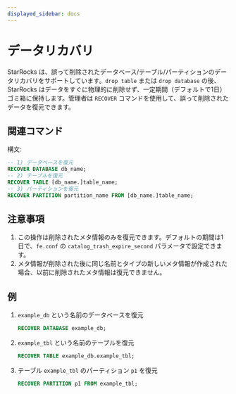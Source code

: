 ```yaml
---
displayed_sidebar: docs
---
```


# データリカバリ

StarRocks は、誤って削除されたデータベース/テーブル/パーティションのデータリカバリをサポートしています。`drop table` または `drop database` の後、StarRocks はデータをすぐに物理的に削除せず、一定期間（デフォルトで1日）ゴミ箱に保持します。管理者は `RECOVER` コマンドを使用して、誤って削除されたデータを復元できます。

## 関連コマンド

構文:

~~~sql
-- 1) データベースを復元
RECOVER DATABASE db_name;
-- 2) テーブルを復元
RECOVER TABLE [db_name.]table_name;
-- 3) パーティションを復元
RECOVER PARTITION partition_name FROM [db_name.]table_name;
~~~

## 注意事項

1. この操作は削除されたメタ情報のみを復元できます。デフォルトの期間は1日で、`fe.conf` の `catalog_trash_expire_second` パラメータで設定できます。
2. メタ情報が削除された後に同じ名前とタイプの新しいメタ情報が作成された場合、以前に削除されたメタ情報は復元できません。

## 例

1. `example_db` という名前のデータベースを復元

    ~~~sql
    RECOVER DATABASE example_db;
    ~~~

2. `example_tbl` という名前のテーブルを復元

    ~~~sql
    RECOVER TABLE example_db.example_tbl;
    ~~~

3. テーブル `example_tbl` のパーティション `p1` を復元

    ~~~sql
    RECOVER PARTITION p1 FROM example_tbl;
    ~~~